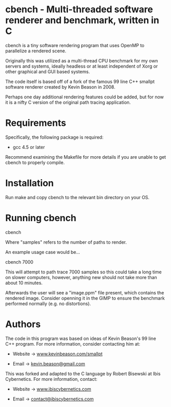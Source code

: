# cbench - Multi-threaded software renderer and benchmark, written in C

cbench is a tiny software rendering program that uses OpenMP to
parallelize a rendered scene.

Originally this was utilized as a multi-thread CPU benchmark for my own
servers and systems, ideally headless or at least independent of Xorg or
other graphical and GUI based systems.

The code itself is based off of a fork of the famous 99 line C++ smallpt
software renderer created by Kevin Beason in 2008.

Perhaps one day additional rendering features could be added, but for now
it is a nifty C version of the original path tracing application.


# Requirements

Specifically, the following package is required:

* gcc 4.5 or later

Recommend examining the Makefile for more details if you are unable to get
cbench to properly compile.


# Installation

Run make and copy cbench to the relevant bin directory on your OS.


# Running cbench

cbench <samples>

Where "samples" refers to the number of paths to render.

An example usage case would be... 

cbench 7000

This will attempt to path trace 7000 samples so this could take a long
time on slower computers, however, anything new should not take more than
about 10 minutes.

Afterwards the user will see a "image.ppm" file present, which contains
the rendered image. Consider openning it in the GIMP to ensure the
benchmark performed normally (e.g. no distortions).

# Authors

The code in this program was based on ideas of Kevin Beason's 99
line C++ program. For more information, consider contacting him at:

* Website -> www.kevinbeason.com/smallpt

* Email -> kevin.beason@gmail.com

This was forked and adapted to the C language by Robert Bisewski at Ibis
Cybernetics. For more information, contact:

* Website -> www.ibiscybernetics.com

* Email -> contact@ibiscybernetics.com
